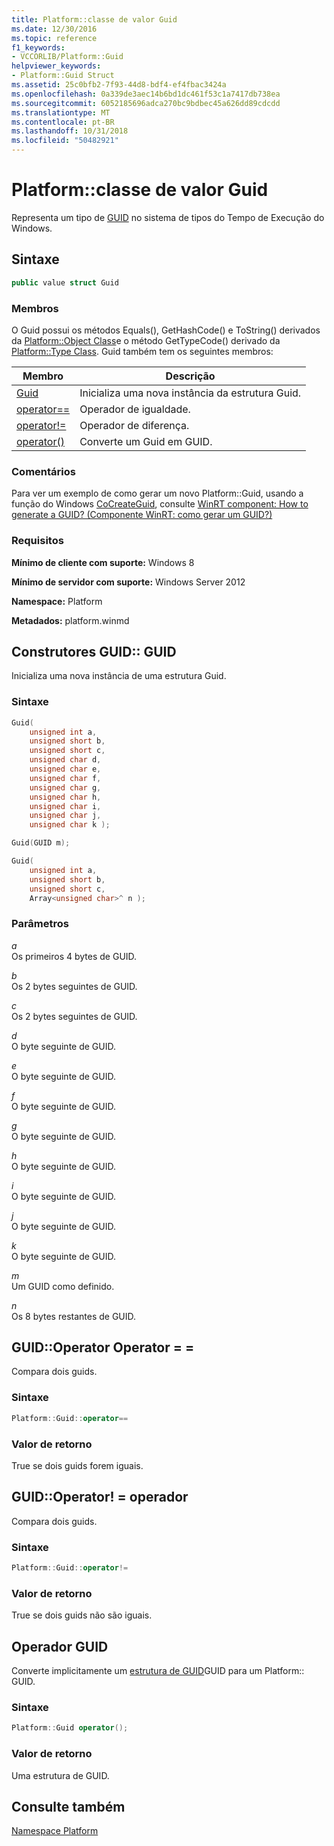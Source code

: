 ```yaml
---
title: Platform::classe de valor Guid
ms.date: 12/30/2016
ms.topic: reference
f1_keywords:
- VCCORLIB/Platform::Guid
helpviewer_keywords:
- Platform::Guid Struct
ms.assetid: 25c0bfb2-7f93-44d8-bdf4-ef4fbac3424a
ms.openlocfilehash: 0a339de3aec14b6bd1dc461f53c1a7417db738ea
ms.sourcegitcommit: 6052185696adca270bc9bdbec45a626dd89cdcdd
ms.translationtype: MT
ms.contentlocale: pt-BR
ms.lasthandoff: 10/31/2018
ms.locfileid: "50482921"
---
```

# <a name="platformguid-value-class"></a>Platform::classe de valor Guid

Representa um tipo de [GUID](https://msdn.microsoft.com/library/windows/desktop/aa373931) no sistema de tipos do Tempo de Execução do Windows.

## <a name="syntax"></a>Sintaxe

```cpp
public value struct Guid
```

### <a name="members"></a>Membros

O Guid possui os métodos Equals(), GetHashCode() e ToString() derivados da [Platform::Object Class](../cppcx/platform-object-class.md)e o método GetTypeCode() derivado da [Platform::Type Class](../cppcx/platform-type-class.md). Guid também tem os seguintes membros:

|Membro|Descrição|
|------------|-----------------|
|[Guid](#ctor)|Inicializa uma nova instância da estrutura Guid.|
|[operator==](#operator-equality)|Operador de igualdade.|
|[operator!=](#operator-not-equal)|Operador de diferença.|
|[operator()](#operator-call)|Converte um Guid em GUID.|

### <a name="remarks"></a>Comentários

Para ver um exemplo de como gerar um novo Platform::Guid, usando a função do Windows [CoCreateGuid](/windows/desktop/api/combaseapi/nf-combaseapi-cocreateguid), consulte [WinRT component: How to generate a GUID? (Componente WinRT: como gerar um GUID?)](http://blogs.msdn.com/b/eternalcoding/archive/2013/03/25/winrt-component-how-to-generate-a-guid.aspx)

### <a name="requirements"></a>Requisitos

**Mínimo de cliente com suporte:** Windows 8

**Mínimo de servidor com suporte:** Windows Server 2012

**Namespace:** Platform

**Metadados:** platform.winmd

## <a name="ctor"></a> Construtores GUID:: GUID

Inicializa uma nova instância de uma estrutura Guid.

### <a name="syntax"></a>Sintaxe

```cpp
Guid(
    unsigned int a,
    unsigned short b,
    unsigned short c,
    unsigned char d,
    unsigned char e,
    unsigned char f,
    unsigned char g,
    unsigned char h,
    unsigned char i,
    unsigned char j,
    unsigned char k );

Guid(GUID m);

Guid(
    unsigned int a,
    unsigned short b,
    unsigned short c,
    Array<unsigned char>^ n );
```

### <a name="parameters"></a>Parâmetros

*a*<br/>
Os primeiros 4 bytes de GUID.

*b*<br/>
Os 2 bytes seguintes de GUID.

*c*<br/>
Os 2 bytes seguintes de GUID.

*d*<br/>
O byte seguinte de GUID.

*e*<br/>
O byte seguinte de GUID.

*f*<br/>
O byte seguinte de GUID.

*g*<br/>
O byte seguinte de GUID.

*h*<br/>
O byte seguinte de GUID.

*i*<br/>
O byte seguinte de GUID.

*j*<br/>
O byte seguinte de GUID.

*k*<br/>
O byte seguinte de GUID.

*m*<br/>
Um GUID como definido.

*n*<br/>
Os 8 bytes restantes de GUID.

## <a name="operator-equality"></a> GUID::Operator Operator = =

Compara dois guids.

### <a name="syntax"></a>Sintaxe

```cpp
Platform::Guid::operator==
```

### <a name="return-value"></a>Valor de retorno

True se dois guids forem iguais.

## <a name="operator-inequality"></a> GUID::Operator! = operador

Compara dois guids.

### <a name="syntax"></a>Sintaxe

```cpp
Platform::Guid::operator!=
```

### <a name="return-value"></a>Valor de retorno

True se dois guids não são iguais.

## <a name="operator-call"></a> Operador GUID

Converte implicitamente um [estrutura de GUID](https://msdn.microsoft.com/library/windows/desktop/aa373931)GUID para um Platform:: GUID.

### <a name="syntax"></a>Sintaxe

```cpp
Platform::Guid operator();
```

### <a name="return-value"></a>Valor de retorno

Uma estrutura de GUID.

## <a name="see-also"></a>Consulte também

[Namespace Platform](../cppcx/platform-namespace-c-cx.md)